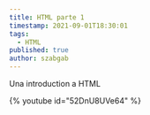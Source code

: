 ```yaml
---
title: HTML parte 1
timestamp: 2021-09-01T18:30:01
tags:
  - HTML
published: true
author: szabgab
---
```



Una introduction a HTML


{% youtube id="52DnU8UVe64" %}

